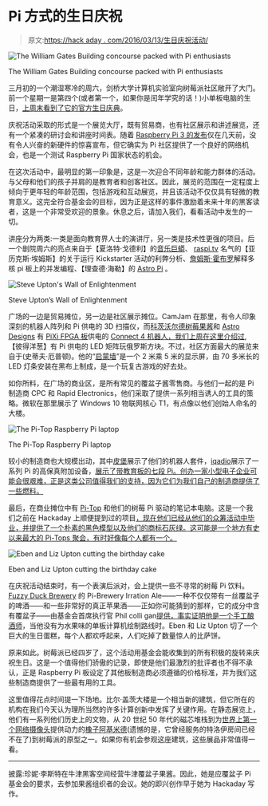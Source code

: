 # Pi 方式的生日庆祝

> 原文:[https://hack aday . com/2016/03/13/生日庆祝活动/](https://hackaday.com/2016/03/13/birthday-celebrations-the-pi-way/)

![The William Gates Building concourse packed with Pi enthusiasts](../Images/1899380ca65b09ec5616755f08449c29.png)

The William Gates Building concourse packed with Pi enthusiasts

三月初的一个潮湿寒冷的周六，剑桥大学计算机实验室向树莓派社区敞开了大门。前一个星期一是第四个(或者第一个，如果你是闰年学究的话！)小单板电脑的生日，[上周末看到了它的官方生日庆典](https://www.raspberrypi.org/birthday/)。

庆祝活动采取的形式是一个展览大厅，既有贸易商，也有社区展示和讲述展览，还有一个紧凑的研讨会和讲座时间表。随着 [Raspberry Pi 3 的发布](http://hackaday.com/2016/02/28/introducing-the-raspberry-pi-3/)仅在几天前，没有令人兴奋的新硬件的惊喜宣布，但它确实为 Pi 社区提供了一个良好的网络机会，也是一个测试 Raspberry Pi 国家状态的机会。

在这次活动中，最明显的第一印象是，这是一次迎合不同年龄和能力群体的活动。与父母和他们的孩子并肩的是教育者和创客社区。因此，展览的范围在一定程度上倾向于更年轻的年龄范围，包括游戏和互动展览，并且该活动不仅仅具有轻微的教育意义。这完全符合基金会的目标，因为正是这样的事件激励着未来十年的黑客读者，这是一个非常受欢迎的景象。休息之后，请加入我们，看看活动中发生的一切。

讲座分为两类:一类是面向教育界人士的演讲厅，另一类是技术性更强的项目。后一个剧院周六的亮点来自于【夏洛特·戈德利】的[音乐巨蟒](http://charlottegodley.co.uk/projects/)、 [raspi.tv](http://raspi.tv/) 名气的【亚历克斯·埃姆斯】的关于运行 Kickstarter 活动的利弊分析、[詹姆斯·霍布罗](http://bullard.esc.cam.ac.uk/~hobro/)解释多核 pi 板上的并发编程、【理查德·海勒】的 [Astro Pi](https://astro-pi.org/) 。

![Steve Upton's Wall of Enlightenment](../Images/6e1f155db3afaf5b2c942825012c6b22.png)

Steve Upton’s Wall of Enlightenment

广场的一边是贸易摊位，另一边是社区展示摊位。CamJam 在那里，有令人印象深刻的机器人阵列和 Pi 供电的 3D 扫描仪，而[科茨沃尔德树莓果酱](http://www.cotswoldjam.org/)和 [Astro Designs](http://www.astro-designs.com/index.html) 有 [PiXi FPGA 板](http://www.astro-designs.com/pixi-200.html)供电的 [Connect 4 机器人，我们上周在这里介绍过](http://hackaday.com/2016/03/03/connect-four-robot-uses-raspberry-pi/),【彼得洋葱】有 Pi 供电的 LED 矩阵玩俄罗斯方块。不过，社区方面最大的展览来自于(史蒂夫·厄普顿)。他的“[启蒙墙](http://www.ste5eu.com/blog/2015/10/17/wall-of-enlightenment-v2-the-next-instalment.html)”是一个 2 米乘 5 米的显示屏，由 70 多米长的 LED 灯条安装在黑布上制成，是一个玩复古游戏的好去处。

如你所料，在广场的商业区，是所有常见的覆盆子酱零售商。与他们一起的是 Pi 制造商 CPC 和 Rapid Electronics，他们采取了提供一系列相当诱人的工具的策略。微软在那里展示了 Windows 10 物联网核心 T1，有点像以他们创始人命名的大楼。

![The Pi-Top Raspberry Pi laptop](../Images/8a047e26140216a0d95b334686d8da24.png)

The Pi-Top Raspberry Pi laptop

较小的制造商也大规模出动，其中[皮堡](https://www.piborg.org/)展示了他们的机器人套件，[iqadio](http://www.iqaudio.co.uk/)展示了一系列 Pi 的高保真附加设备，[展示了带教育板的七段 Pi。创办一家小型电子企业可能会很艰难，正是这类公司值得我们的支持，因为它们为我们自己的制造商提供了一些燃料。](http://www.sevensegmentsofpi.com/)

最后，在商业摊位中有 [Pi-Top](http://www.pi-top.com) 和他们的树莓 Pi 驱动的笔记本电脑。这是一个我们之前在 Hackaday 上顺便提到过的项目[，现在他们已经从他们的众筹活动中毕业，并提供了一个朴素的黑色模型以及他们的商标石灰绿。这可能是一个地方有史以来最大的 Pi-Tops 聚会，有时好像每个人都有一个。](http://hackaday.com/2014/10/22/whats-next-on-the-raspberry-pi-front/)

![Eben and Liz Upton cutting the birthday cake](../Images/539a49e3b03afbb71867ebe7944636bf.png)

Eben and Liz Upton cutting the birthday cake

在庆祝活动结束时，有一个表演后派对，会上提供一些不寻常的树莓 Pi 饮料。 [Fuzzy Duck Brewery](http://www.fuzzyduckbrewery.co.uk/) 的 Pi-Brewery Irration Ale——一种不仅仅带有一丝覆盆子的啤酒——和一些非常好的真正苹果酒——正如你可能猜到的那样，它的成分中含有覆盆子——由基金会首席执行官 Phil colli gan[提供，事实证明他是一个手工酿酒师](http://cambridgeappleday.com/)，当他没有为水果味的单板计算机绘制路线时。Eben 和 Liz Upton 切了一个巨大的生日蛋糕，每个人都欢呼起来，人们吃掉了数量惊人的比萨饼。

原来如此。树莓派已经四岁了，这个活动用基金会能收集到的所有积极的旋转来庆祝生日。这是一个值得他们骄傲的记录，即使是他们最激烈的批评者也不得不承认，正是 Raspberry Pi 板设定了其他板制造商必须遵循的价格标准，并为我们这些制造商提供了一些最有用的工具。

这里值得花点时间提一下场地。比尔·盖茨大楼是一个相当新的建筑，但它所在的机构在我们今天认为理所当然的许多计算创新中发挥了关键作用。在静态展览上，他们有一系列他们历史上的文物，从 20 世纪 50 年代的磁芯堆栈到为[世界上第一个网络摄像头](https://en.wikipedia.org/wiki/Trojan_Room_coffee_pot)提供动力的[橡子阿基米德](https://en.wikipedia.org/wiki/Acorn_Archimedes)(遗憾的是，它曾经服务的特洛伊房间已经不在了)到树莓派的原型之一。如果你有机会参观这座建筑，这些展品非常值得一看。

* * *

披露:珍妮·李斯特在牛津黑客空间经营牛津覆盆子果酱。因此，她是应覆盆子 Pi 基金会的要求，去参加果酱组织者的会议。她的即兴创作早于她为 Hackaday 写作。